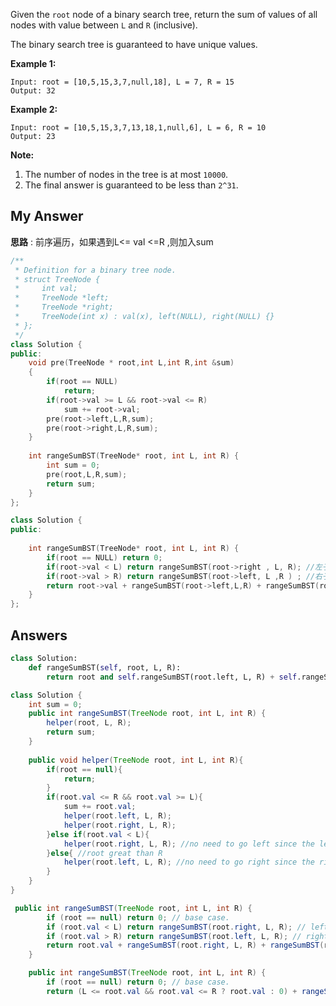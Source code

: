Given the `root` node of a binary search tree, return the sum of values of all nodes with value between `L` and `R` (inclusive).

The binary search tree is guaranteed to have unique values.

 

**Example 1:**

```
Input: root = [10,5,15,3,7,null,18], L = 7, R = 15
Output: 32
```

**Example 2:**

```
Input: root = [10,5,15,3,7,13,18,1,null,6], L = 6, R = 10
Output: 23
```

 

**Note:**

1. The number of nodes in the tree is at most `10000`.
2. The final answer is guaranteed to be less than `2^31`.



## My Answer

**思路** : 前序遍历，如果遇到L<= val <=R ,则加入sum

```c++
/**
 * Definition for a binary tree node.
 * struct TreeNode {
 *     int val;
 *     TreeNode *left;
 *     TreeNode *right;
 *     TreeNode(int x) : val(x), left(NULL), right(NULL) {}
 * };
 */
class Solution {
public:
    void pre(TreeNode * root,int L,int R,int &sum)
    {
        if(root == NULL)
            return;
        if(root->val >= L && root->val <= R)
            sum += root->val;
        pre(root->left,L,R,sum);
        pre(root->right,L,R,sum);
    }
        
    int rangeSumBST(TreeNode* root, int L, int R) {
        int sum = 0;
        pre(root,L,R,sum);
        return sum;
    }
};
```



```c++
class Solution {
public:
        
    int rangeSumBST(TreeNode* root, int L, int R) {
        if(root == NULL) return 0;
        if(root->val < L) return rangeSumBST(root->right , L, R); //左子树全部排除
        if(root->val > R) return rangeSumBST(root->left, L ,R ) ; //右子树全部排除
        return root->val + rangeSumBST(root->left,L,R) + rangeSumBST(root->right,L,R);
    }
};
```



## Answers

```python
class Solution:
    def rangeSumBST(self, root, L, R):
        return root and self.rangeSumBST(root.left, L, R) + self.rangeSumBST(root.right, L, R) + (L <= root.val <= R) * root.val or 0
```



```java
class Solution {
    int sum = 0;
    public int rangeSumBST(TreeNode root, int L, int R) {
        helper(root, L, R);
        return sum;
    }
    
    public void helper(TreeNode root, int L, int R){
        if(root == null){
            return;
        }
        if(root.val <= R && root.val >= L){
            sum += root.val;
            helper(root.left, L, R);
            helper(root.right, L, R);
        }else if(root.val < L){
            helper(root.right, L, R); //no need to go left since the left branch must be smaller than L
        }else{ //root great than R
            helper(root.left, L, R); //no need to go right since the right branch must be larger than R
        }
    }
}
```



```java
 public int rangeSumBST(TreeNode root, int L, int R) {
        if (root == null) return 0; // base case.
        if (root.val < L) return rangeSumBST(root.right, L, R); // left branch excluded.
        if (root.val > R) return rangeSumBST(root.left, L, R); // right branch excluded.
        return root.val + rangeSumBST(root.right, L, R) + rangeSumBST(root.left, L, R); // count in both children.
    }
```



```java
    public int rangeSumBST(TreeNode root, int L, int R) {
        if (root == null) return 0; // base case.
        return (L <= root.val && root.val <= R ? root.val : 0) + rangeSumBST(root.right, L, R) + rangeSumBST(root.left, L, R);
```

